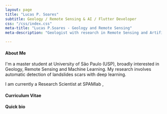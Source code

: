 ```yaml
---
layout: page
title: "Lucas P. Soares"
subtitle: Geology / Remote Sensing & AI / Flutter Developer
css: "/css/index.css"
meta-title: "Lucas P.Soares - Geology and Remote Sensing"
meta-description: "Geologist with research in Remote Sensing and Artificial Inteligence."

---
```

#### About Me
I'm a master student at University of São Paulo (USP), broadly interested in Geology, Remote Sensing and Machine Learning. My research involves automatic detection of landslides scars with deep learning.

I am currently a Research Scientist at SPAMlab , 


#### Curriculum Vitae

#### Quick bio





